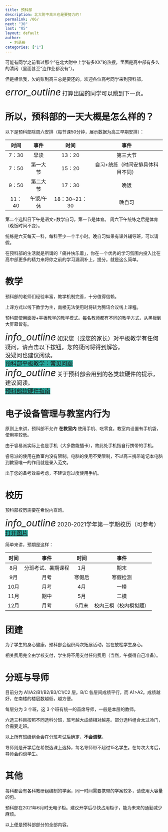 ```yaml
---
title: 预科部
description: 北大附中高三也是要努力的！
permalink: /06/
next: "30"
last: "05"
layout: default
author:
  - 刘语辰
categories: ["1"]
---
```


可能有同学之前看过那个“在北大附中上学有多XX”的热搜，里面是高中部有多么的清闲（里面甚至“连作业都没有”）。

但是相信我，欠的账到高三总是要还的。欢迎各位高考同学来到预科部。

<div class="card-panel flex-center accent-text">
    <i style="font-size: 30px;" class="material-icons">error_outline</i>
    <span style="font-size: 18px;">打算出国的同学可以跳到下一页。</span>
</div>

# 所以，预科部的一天大概是怎么样的？

以下是预科部除周六安排（每节课50分钟，展示数据为高三早期安排）：

|时间|事件|时间|事件
|:-:|:-:|:-:|:-:|
|7：30|早读|13：20|第三大节|
|7：50|第一大节|15：20|自习+统练（时间安排具体科目不同）|
|9：50|第二大节|17：30|晚饭|
|11：40|午饭/午休|18：30~21：30|晚自习|

第二个选科日下午是语文+数学自习，第一节是体育。
周六下午统练之后是体育（晚饭时间不变）。

统练是六天每天一科，每科至少一个半小时。晚自习如果有课外辅导班，可以请假。

在预科部的生活就是所谓的「痛并快乐着」，你在一个优秀的学习氛围内投入比在高中部更多的精力来将你之前的学习漏洞补上，提分。就是这么简单。

# 教学

预科部的老师们经验丰富，教学机制完善，十分值得信赖。

上课方式以线下教学为主，南楼无法使用时将转为腾讯会议线上课程。

预科部使用面授+平板教学的教学模式。每名教师都有不同的教学方式，从黑板到大屏幕皆有。

<div class="card-panel flex-center accent-text">
    <i style="font-size: 30px;" class="material-icons">info_outline</i>
    <span style="font-size: 18px;">如果您（或您的家长）对平板教学有任何疑问，请点击以下按钮，您的疑问将得到解答。<br>没疑问也建议阅读。<br><a href="https://pkuschool.yuque.com/docs/share/0a6b2515-edea-4012-a310-ed41fcb9c80a?" normal class="pill-btn z-depth-1 white-text" style="background-color:#26a69a;margin-top: 5px;" title="点我！" target="_blank">预科部平板教学：常见问题</a></span>
</div>

<div class="card-panel flex-center accent-text">
    <i style="font-size: 30px;" class="material-icons">info_outline</i>
    <span style="font-size: 18px;">关于预科部会用到的各类软硬件的提示，建议阅读。<br><a href="https://pkuschool.yuque.com/docs/share/5c278d98-d5fc-46dd-8e4e-67894b54dc00?# 《软硬件简介》" normal class="pill-btn z-depth-1 white-text" style="background-color:#26a69a;margin-top: 5px;" title="点我！" target="_blank">预科部软硬件指南</a></span>
</div>

# 电子设备管理与教室内行为

原则上来讲，预科部不允许 **在教室内** 使用手机、吃零食。教室内设置有手机袋，使用率较低。

由于睿易派实际上也是手机（大多数能插卡），故此处手机指自行携带的手机。

睿易派的使用在教室内没有限制。电脑的使用不受限制，不过高三携带笔记本电脑到教室唯一的作用就是录入范文。

出于您的备考效率考虑，不建议您过度使用手机。

# 校历

预科部校历需要在希悦内查询。

<div class="card-panel flex-center accent-text">
    <i style="font-size: 30px;" class="material-icons">info_outline</i>
    <span style="font-size: 18px;">2020-2021学年第一学期校历（可参考）<a href="https://i.loli.net/2021/06/10/sAHlMwXu2h1e4pL.png" normal class="pill-btn z-depth-1 white-text" style="background-color:#26a69a;margin-top: 5px;" title="点我！" target="_blank">打开图片</a></span>
</div>

简单来讲，预期是这样：

|时间|事件|时间|事件|
|:-:|:-:|:-:|:-:|
|8月|分班考试、暑期课程|1月|期末|
|9月|月考|寒假后|寒假检测|
|10月|月考|4月|一模|
|11月|期中|5月|二模|
|12月|月考|5月末|校内三模（校内模拟题）|

# 团建

为了学生的身心健康，预科部会组织两次拓展活动，旨在放松学生身心。

相关费用完全由学校支付，学生将不用支付任何费用（当然，午餐得自己准备）。

# 分班与导师

目前分为 A1/A2/B1/B2/B3/C1/C2 层。B/C 各层间成绩平行，而 A1>A2。成绩越好，在南楼的楼层数越低，越方便。

每层分为 3 个班，这 3 个班有统一的首席导师，一般是本层的教师。

六选三科目按照不同选科分班，班号越大成绩相对越差。部分选科组合太过冷门，会需要走班。

以上所有班级组合会在分班考试后确定，**不会调整**。

导师则是开学后在希悦选课上选择，每名导师带不超过15名学生。在每次大考后，导师会约谈学生。

# 其他

每科都会有各科教研组编制的学案，同一时间需要携带的学案较多，请使用大容量的包。

预科部在2021年6月时无电子柜。建议开学后尽快占用柜子，能为未来的通勤减少麻烦。



以上便是预科部部分的全部内容。